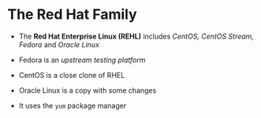 # The Red Hat Family

- The **Red Hat Enterprise Linux (REHL)** includes *CentOS, CentOS Stream, Fedora*
and *Oracle Linux*

- Fedora is an *upstream testing platform*

- CentOS is a close clone of RHEL

- Oracle Linux is a copy with some changes

- It uses the ```yum``` package manager
